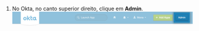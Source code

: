 1. No Okta, no canto superior direito, clique em **Admin**. ![Botão de administração no Okta](/assets/images/help/saml/okta-admin-button.png)
